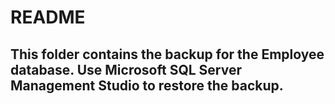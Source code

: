 # README
## This folder contains the backup for the Employee database. Use Microsoft SQL Server Management Studio to restore the backup.
